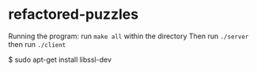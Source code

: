 # refactored-puzzles
Running the program: 
run `make all` within the directory
Then run `./server` then run `./client`


$ sudo apt-get install libssl-dev 
